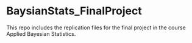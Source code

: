 # BaysianStats_FinalProject

This repo includes the replication files for the final project in the course Applied Bayesian Statistics.
